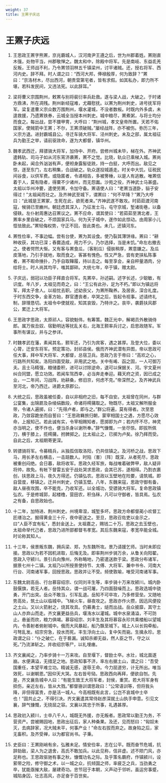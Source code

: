 ```yaml
---
weight: 37
title: 王罴子庆远
---
```


# 王罴子庆远

1. <span id="王罴子庆远-1"></span>
王思政王罴字熊罴，京兆霸城人，汉河南尹王遵之后，世为州郡着姓。罴刚直木强，处物平当，州郡敬惮之。魏太和中，除殿中将军。先是南岐、东益氐羌反叛，王师战不利，乃令罴领羽林五千镇梁州，讨平诸贼。还，授右将军、西河内史。辞不拜。时人谓之曰：“西河大邦，俸禄殷厚，何为致辞？”罴曰：“京洛材木，尽出西河，朝贵营第宅者，皆有求假。如其私办，即力所不堪，若科发民间，又违法宪。以此辞耳。”

2. <span id="王罴子庆远-2"></span>
梁将曹义宗围荆州，敕罴与别将裴衍率兵赴救。遂与梁人战，大破之。于时诸方鼎沸，所在凋残。荆州新经寇难，尤藉慰抚。以罴为荆州刺史，进号抚军将军。梁复遣曹义宗众数万围荆州，堰水灌城，不没者数板。时既内外多虞，未遑救援，乃遗罴铁券，云城全当授本州刺史。城中粮尽，罴煮粥，与将士均分而食之。每出战，尝不擐甲冑，大呼曰：“荆州城，孝文皇帝所置。天若不佑国家，使贼箭中王罴；不尔，王罴须破贼。”屡经战阵，亦不被伤。弥历三年，义宗方退。进封霸城县公。寻迁车骑大将军、泾州刺史。未及之部，属太祖征兵为勤王之举，请前驱效命，遂为大都督，镇华州。

3. <span id="王罴子庆远-3"></span>
魏孝武西迁，拜骠骑大将军，加侍中、开府。尝修州城未毕，梯在外。齐神武遣韩轨、司马子如从河东宵济袭罴，罴不之觉。比晓，轨众已乘梯入城。罴尚卧未起，闻合外汹汹有声，便袒身露髻徒跣，持一白挺，大呼而出。敌见之惊，逐至东门，左右稍集，合战破之。轨众遂投城遁走。时关中大饥，征税民间谷食，以供军费。或隐匿者，令递相告，多被篣棰，以是人有逃散。唯罴信着于人，莫有隐者，得粟不少诸州，而无怨讟。沙苑之役，齐神武士马甚盛。太祖以华州冲要，遣使劳罴，令加守备。罴语使人曰：“老罴当道卧，貆子安得过！”太祖闻而壮之。及齐神武至城下，谓罴曰：“何不早降？”罴乃大呼曰：“此城是王罴冢，生死在此，欲死者来。”齐神武遂不敢攻。时茹茹渡河南寇，候骑已至豳州。朝廷虑其深入，乃征发士马，屯守京城，堑诸街巷，以备侵轶。左仆射周惠达召罴议之。罴不应命，谓其使曰：“若茹茹至渭北者，王罴率乡里自破之，不烦国家兵马。何为天子城中，遂作如此惊动。由周家小儿恇怯致此。”罴轻侮权势，守正不回，皆此类也。未几，还镇河东。

4. <span id="王罴子庆远-4"></span>
罴性俭率，不事边幅。尝有台使，罴为其设食。使乃裂其薄饼缘。罴曰：“耕种收获，其功已深；舂爨造成，用力不少。乃尔选择，当是未饥。”命左右撤去之。使者愕然大惭。又有客与罴食瓜，〔客削瓜〕侵肤稍厚，罴意嫌之。及瓜皮落地，乃引手就地，取而食之。客甚有愧色。性又严急，尝有吏挟私陈事者，罴不暇命捶扑，乃手自取鞾履，持以击之。每至享会，亲自秤量酒肉，分给将士。时人尚其均平，嗤其鄙碎。大统七年，卒于镇，赠太尉。

5. <span id="王罴子庆远-5"></span>
子庆远，弱冠以功臣子拜直合将军。先罴卒，孙述嗣。述字长述，少聪敏，有识度。年八岁，太祖见而奇之，曰：“王公有此孙，足为不朽。”即以为镇远将军，拜太子舍人。以祖忧去职。述幼丧父，为罴所鞠养。及居丧，深合礼度。于时东西交争，金革方始，群官遭丧者，卒哭之后，皆起令视事。述请终礼制，辞理恳切。太祖令中使就视，知其哀毁，乃特许之。丧毕，袭爵扶风郡公，累迁上大将军。

6. <span id="王罴子庆远-6"></span>
王思政字思政，太原祁人。容貌魁伟，有筹策。魏正光中，解褐员外散骑侍郎。属万俟丑奴、宿勤明达等扰乱关右，北海王颢率兵讨之，启思政随军。军事所有谋议，并与之参详。

7. <span id="王罴子庆远-7"></span>
时魏孝武在藩，素闻其名，颢军还，乃引为宾客，遇之甚厚。及登大位，委以心膂，迁安东将军。预定策功，封祁县侯。俄而齐神武潜有异图，帝以思政可任大事，拜中军大将军、大都督，总宿卫兵。思政乃言于帝曰：“高欢之心，行路所共知矣。洛阳四面受敌，非用武之地。关中有崤、函之固，一人可御万夫。且士马精强，粮储委积，进可以讨除逆命，退可以保据关、河。宇文夏州纠合同盟，愿立功效。若闻车驾西幸，必当奔走奉迎。藉天府之资，因已成之业，一二年间，习战阵，劝耕桑，修旧京，何虑不克。”帝深然之。及齐神武兵至河北，帝乃西迁。进爵太原郡公。

8. <span id="王罴子庆远-8"></span>
大统之后，思政虽被任委，自以非相府之旧，每不自安。太祖曾在同州，与群公宴集，出锦罽及杂绫绢数段，命诸将樗蒱取之。物既尽，太祖又解所服金带，令诸人遍掷，曰：“先得卢者，即与之。”群公将遍，莫有得者。次至思政，乃敛容跪坐而自誓曰：“王思政羇旅归朝，蒙宰相国士之遇，方愿尽心效命，上报知己。若此诚有实，令宰相赐知者，愿掷即为卢；若内怀不尽，神灵亦当明之，使不作也，便当杀身以谢所奉。”辞气慷慨，一坐尽惊。即拔所佩刀，横于膝上，揽樗蒱，拊髀掷之。比太祖止之，已掷为卢矣。徐乃拜而受。自此之后，太祖期寄更深。

9. <span id="王罴子庆远-9"></span>
转骠骑将军。令募精兵，从独孤信取洛阳，仍共信镇之。及河桥之战，思政下马，用长矛左右横击，一击踣数人。时陷（害）〔阵〕既深，从者死尽，思政被重创闷绝。会日暮，敌将收军。思政久经军旅，每战唯着破弊甲，敌人疑非将帅，故免。有帐下督雷五安于战处哭求思政，会其已苏，遂相得。乃割衣裹创，扶思政上马，夜久方得还。仍镇弘农。思政以玉壁地在险要，请筑城。即自营度，移镇之。迁并州刺史，仍镇玉壁。八年，东魏来寇，思政守御有备，敌人昼夜攻围，卒不能克，乃收军还。以全城功，受骠骑大将军。复命思政镇弘农。于是修城郭，起楼橹，营田农，积刍秣，凡可以守御者，皆具焉。弘农之有备，自思政始也。

10. <span id="王罴子庆远-10"></span>
十二年，加特进、荆州刺史。州境卑湿，城堑多坏。思政方命都督蔺小欢督工匠缮治之。掘得黄金三十斤，夜中密送之。至旦，思政召佐吏以金示之，曰“人臣不宜有私”，悉封金送上。太祖嘉之，赐钱二十万。思政之去玉壁也，太祖命举代己者，思政乃进所部都督韦孝宽。其后东魏来寇，孝宽卒能全城。时论称其知人。

11. <span id="王罴子庆远-11"></span>
十三年，侯景叛东魏，拥兵梁、郑，为东魏所攻。景乃请援乞师。当时未即应接。思政以为若不因机进取，后悔无及。即率荆州步骑万余，从鲁关向阳翟。思政入守颍川。景引兵向豫州，外称略地，乃密遣送款于梁。思政分布诸军，据景七州十二镇。太祖乃以所授景使持节、太傅、大将军、兼中书令、河南大行台、河南诸军事，回授思政。思政并让不受。频使敦喻，唯受河南诸军事。

12. <span id="王罴子庆远-12"></span>
东魏太尉高岳、行台慕容绍宗、仪同刘丰生等，率步骑十万来攻颍川。城内卧鼓偃旗，若无人者。岳恃其众，谓一战可屠，乃四面鼓噪而上。思政选城中骁勇，开门出突。岳众不敢当，引军乱退。岳知不可卒攻，乃多修营垒。又随地势高处，筑土山以临城中。飞梯火车，昼夜攻之。思政亦作火攒，因迅风便投之土山。又以火箭射之，烧其攻具。仍募勇士，缒而出战。岳众披靡，其守土山人亦弃山而走。齐文襄更益岳兵，堰洧水以灌城。城中水泉涌溢，不可防止。悬釜而炊，粮力俱竭。慕容绍宗、刘丰生及其将慕容永珍共乘楼船以望城内，令善射者俯射城中。俄而大风暴起，船乃飘至城下。城上人以长钩牵船，弓弩乱发。绍宗穷急，投水而死。丰生浮向土山，复中矢而毙。生擒永珍。思政谓之曰：“仆之破亡，在于晷漏。诚知杀卿无益，然人臣之节，守之以死。”乃流涕斩之。并收绍宗等尸，以礼埋瘗。

13. <span id="王罴子庆远-13"></span>
齐文襄闻之，乃率步骑十一万来攻。自至堰下，督励士卒。水壮，城北面遂崩。水便满溢，无措足之地。思政知事不济，率左右据土山，谓之曰：“吾受国重任，本望平难立功。精诚无感，遂辱王命。今力屈道穷，计无所出。唯当效死，以谢朝恩。”因仰天大哭。左右皆号恸。思政西向再拜，便欲自刎。先是，齐文襄告城中人曰：“有能生致王大将军者，封侯，重赏。若大将军身有损伤，亲近左右，皆从大戮。”都督骆训谓思政曰：“公常语训等，但将我头降，非但得富贵，亦是活一城人。今高相既有此言，公岂不哀城中士卒也！”固共止之，不得引决。齐文襄遣其常侍赵彦深就土山执手申意。引见文襄，辞气慷慨，无挠屈之容。文襄以其忠于所事，礼遇甚厚。

14. <span id="王罴子庆远-14"></span>
思政初入颍川，士卒八千人，城既无外援，亦无叛者。思政常以勤王为务，不营资产。尝被赐园地，思政出征后，家人种桑果。及还，见而怒曰：“匈奴未灭，去病辞家，况大贼未平，何事产业！”命左右拔而弃之。故身陷之后，家无畜积。及齐受禅，以为都官尚书。子秉。

15. <span id="王罴子庆远-15"></span>
史臣曰：王罴刚峭有余，弘雅未足。情安俭率，志在公平。既而奋节危城，抗辞勍敌，梁人为之退舍，高氏不敢加兵。以此见称，信非虚。述不陨门风，亦足称也。王思政驱驰有事之秋，慷慨功名之际。及乎策名霸府，作镇颍川，设萦带之险，修守御之术，以一城之众，抗倾国之师，率疲乏之兵，当劲勇之卒，犹能亟摧大敌，屡建奇功。忠节冠于本朝，义声动于邻听。虽运穷事蹙，城陷身囚，壮志高风，亦足奋于百世矣。
